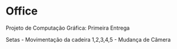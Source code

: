 # Office
Projeto de Computação Gráfica: Primeira Entrega

Setas     - Movimentação da cadeira
1,2,3,4,5 - Mudança de Câmera

